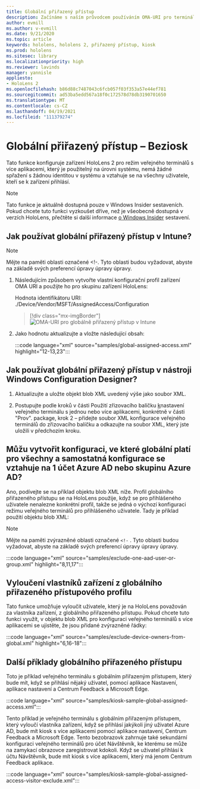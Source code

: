 ```yaml
---
title: Globální přiřazený přístup
description: Začínáme s naším průvodcem používáním OMA-URI pro terminály s globálním přiřazeným přístupem pomocí Intune a návrháře konfigurace Pro Windows.
author: evmill
ms.author: v-evmill
ms.date: 9/21/2020
ms.topic: article
keywords: hololens, hololens 2, přiřazený přístup, kiosk
ms.prod: hololens
ms.sitesec: library
ms.localizationpriority: high
ms.reviewer: lavinds
manager: yannisle
appliesto:
- HoloLens 2
ms.openlocfilehash: b86d88c7487043c6fcb057f03f353a57e44ef781
ms.sourcegitcommit: ad53ba5edd567a18f0c172578d78db3190701650
ms.translationtype: MT
ms.contentlocale: cs-CZ
ms.lasthandoff: 04/19/2021
ms.locfileid: "111379274"
---
```

# <a name="global-assigned-access--kiosk"></a>Globální přiřazený přístup – Beziosk

Tato funkce konfiguruje zařízení HoloLens 2 pro režim veřejného terminálů s více aplikacemi, který je použitelný na úrovni systému, nemá žádné spřažení s žádnou identitou v systému a vztahuje se na všechny uživatele, kteří se k zařízení přihlásí.

> [!NOTE]
> Tato funkce je aktuálně dostupná pouze v Windows Insider sestaveních. Pokud chcete tuto funkci vyzkoušet dříve, než je všeobecně dostupná v verzích HoloLens, přečtěte si další informace [o Windows Insider](hololens-insider.md) sestavení.

## <a name="how-to-use-global-assigned-access-in-intune"></a>Jak používat globální přiřazený přístup v Intune?

> [!NOTE]
> Mějte na paměti oblasti označené <!-. Tyto oblasti budou vyžadovat, abyste na základě svých preferencí úpravy úpravy úpravy.

1. Následujícím způsobem vytvořte vlastní konfigurační profil zařízení OMA URI a použijte ho pro skupinu zařízení HoloLens:

    Hodnota identifikátoru URI: ./Device/Vendor/MSFT/AssignedAccess/Configuration

    > [!div class="mx-imgBorder"]
    > ![OMA-URI pro globálně přiřazený přístup v Intune](images/global-assigned-access-omauri.png)

2. Jako hodnotu aktualizujte a vložte následující obsah:

    :::code language="xml" source="samples/global-assigned-access.xml" highlight="12-13,23":::

## <a name="how-to-use-global-assigned-access-in-windows-configuration-designer"></a>Jak používat globální přiřazený přístup v nástroji Windows Configuration Designer?

1. Aktualizujte a uložte objekt blob XML uvedený výše jako soubor XML. 

2. Postupujte podle kroků v části Použití zřizovacího balíčku [k](https://docs.microsoft.com/hololens/hololens-kiosk#use-a-provisioning-package-to-set-up-a-single-app-or-multi-app-kiosk)nastavení veřejného terminálu s jednou nebo více aplikacemi, konkrétně v části "Prov". package, krok 2 – přidejte soubor XML konfigurace veřejného terminálů do zřizovacího balíčku a odkazujte na soubor XML, který jste uložili v předchozím kroku.

## <a name="can-i-create-a-configuration-where-global-applies-to-everyone-and-separate-configuration-applies-to-1-azure-ad-account-or-azure-ad-group"></a>Můžu vytvořit konfiguraci, ve které globální platí pro všechny a samostatná konfigurace se vztahuje na 1 účet Azure AD nebo skupinu Azure AD? 

Ano, podívejte se na příklad objektu blob XML níže. Profil globálního přiřazeného přístupu se na HoloLens použije, když se pro přihlášeného uživatele nenalezne konkrétní profil, takže se jedná o výchozí konfiguraci režimu veřejného terminálů pro přihlášeného uživatele.
Tady je příklad použití objektu blob XML:

> [!NOTE]
> Mějte na paměti zvýrazněné oblasti označené `<!-` . Tyto oblasti budou vyžadovat, abyste na základě svých preferencí úpravy úpravy úpravy.

 :::code language="xml" source="samples/exclude-one-aad-user-or-group.xml" highlight="8,11,17":::

## <a name="excluding-deviceowners-from-global-assigned-access-profile"></a>Vyloučení vlastníků zařízení z globálního přiřazeného přístupového profilu

Tato funkce umožňuje vyloučit uživatele, který je na HoloLens považován za vlastníka zařízení, z globálního přiřazeného přístupu.[](security-adminless-os.md) Pokud chcete tuto funkci využít, v objektu blob XML pro konfiguraci veřejného terminálů s více aplikacemi se ujistěte, že jsou přidané zvýrazněné řádky:

 :::code language="xml" source="samples/exclude-device-owners-from-global.xml" highlight="6,16-18":::

## <a name="additional-global-assigned-access-examples"></a>Další příklady globálního přiřazeného přístupu

Toto je příklad veřejného terminálu s globálním přiřazeným přístupem, který bude mít, když se přihlásí nějaký uživatel, pomocí aplikace Nastavení, aplikace nastavení a Centrum Feedback a Microsoft Edge.

:::code language="xml" source="samples/kiosk-sample-global-assigned-access.xml":::

Tento příklad je veřejného terminálu s globálním přiřazeným přístupem, který vyloučí vlastníka zařízení, když se přihlásí jakýkoli jiný uživatel Azure AD, bude mít kiosk s více aplikacemi pomocí aplikace nastavení, Centrum Feedback a Microsoft Edge. Tento bezobrazovk zahrnuje také sekundární konfiguraci veřejného terminálů pro účet Návštěvník, ke kterému se může na zamykací obrazovce zaregistrovat kdokoli. Když se uživatel přihlásí k účtu Návštěvník, bude mít kiosk s více aplikacemi, který má jenom Centrum Feedback aplikace.

:::code language="xml" source="samples/kiosk-sample-global-assigned-access-visitor-exclude.xml":::

